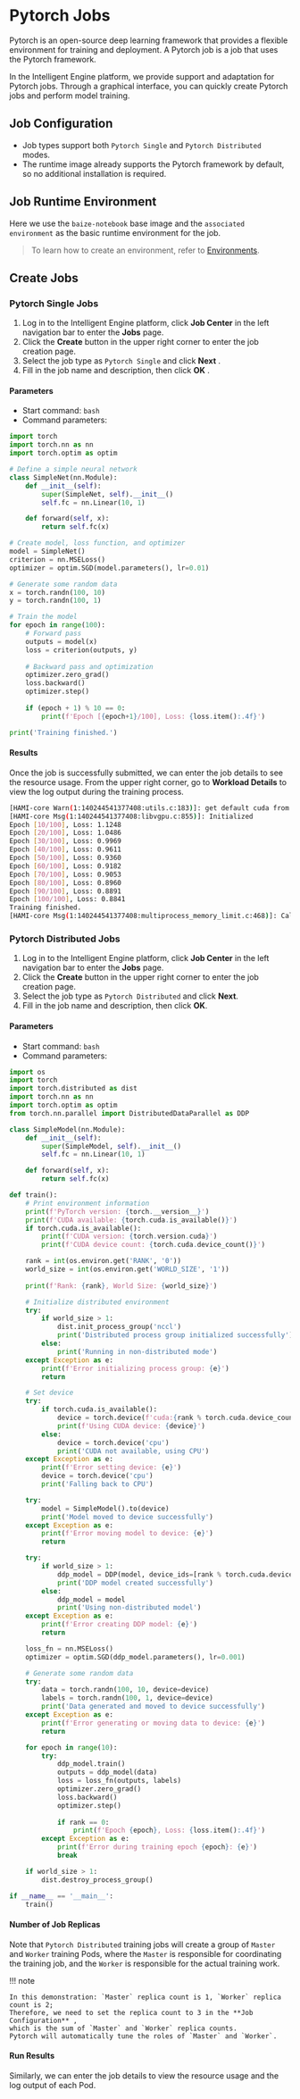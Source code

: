 # Pytorch Jobs

Pytorch is an open-source deep learning framework that provides a flexible environment for training and deployment.
A Pytorch job is a job that uses the Pytorch framework.

In the Intelligent Engine platform, we provide support and adaptation for Pytorch jobs. Through a graphical interface, you can quickly create Pytorch jobs and perform model training.

## Job Configuration

- Job types support both `Pytorch Single` and `Pytorch Distributed` modes.
- The runtime image already supports the Pytorch framework by default, so no additional installation is required.

## Job Runtime Environment

Here we use the `baize-notebook` base image and the `associated environment` as the basic runtime environment for the job.

> To learn how to create an environment, refer to [Environments](../dataset/environments.md).

## Create Jobs

### Pytorch Single Jobs

<!-- add screenshot later -->

1. Log in to the Intelligent Engine platform, click **Job Center** in the left navigation bar to enter the **Jobs** page.
2. Click the **Create** button in the upper right corner to enter the job creation page.
3. Select the job type as `Pytorch Single` and click **Next** .
4. Fill in the job name and description, then click **OK** .

#### Parameters

- Start command: `bash`
- Command parameters:

```python
import torch
import torch.nn as nn
import torch.optim as optim

# Define a simple neural network
class SimpleNet(nn.Module):
    def __init__(self):
        super(SimpleNet, self).__init__()
        self.fc = nn.Linear(10, 1)

    def forward(self, x):
        return self.fc(x)

# Create model, loss function, and optimizer
model = SimpleNet()
criterion = nn.MSELoss()
optimizer = optim.SGD(model.parameters(), lr=0.01)

# Generate some random data
x = torch.randn(100, 10)
y = torch.randn(100, 1)

# Train the model
for epoch in range(100):
    # Forward pass
    outputs = model(x)
    loss = criterion(outputs, y)
    
    # Backward pass and optimization
    optimizer.zero_grad()
    loss.backward()
    optimizer.step()
    
    if (epoch + 1) % 10 == 0:
        print(f'Epoch [{epoch+1}/100], Loss: {loss.item():.4f}')

print('Training finished.')
```

#### Results

Once the job is successfully submitted, we can enter the job details to see the resource usage. From the upper right corner, go to **Workload Details** to view the log output during the training process.

```bash
[HAMI-core Warn(1:140244541377408:utils.c:183)]: get default cuda from (null)
[HAMI-core Msg(1:140244541377408:libvgpu.c:855)]: Initialized
Epoch [10/100], Loss: 1.1248
Epoch [20/100], Loss: 1.0486
Epoch [30/100], Loss: 0.9969
Epoch [40/100], Loss: 0.9611
Epoch [50/100], Loss: 0.9360
Epoch [60/100], Loss: 0.9182
Epoch [70/100], Loss: 0.9053
Epoch [80/100], Loss: 0.8960
Epoch [90/100], Loss: 0.8891
Epoch [100/100], Loss: 0.8841
Training finished.
[HAMI-core Msg(1:140244541377408:multiprocess_memory_limit.c:468)]: Calling exit handler 1
```

### Pytorch Distributed Jobs

1. Log in to the Intelligent Engine platform, click **Job Center** in the left navigation bar to enter the **Jobs** page.
2. Click the **Create** button in the upper right corner to enter the job creation page.
3. Select the job type as `Pytorch Distributed` and click **Next**.
4. Fill in the job name and description, then click **OK**.

#### Parameters

- Start command: `bash`
- Command parameters:

```python
import os
import torch
import torch.distributed as dist
import torch.nn as nn
import torch.optim as optim
from torch.nn.parallel import DistributedDataParallel as DDP

class SimpleModel(nn.Module):
    def __init__(self):
        super(SimpleModel, self).__init__()
        self.fc = nn.Linear(10, 1)

    def forward(self, x):
        return self.fc(x)

def train():
    # Print environment information
    print(f'PyTorch version: {torch.__version__}')
    print(f'CUDA available: {torch.cuda.is_available()}')
    if torch.cuda.is_available():
        print(f'CUDA version: {torch.version.cuda}')
        print(f'CUDA device count: {torch.cuda.device_count()}')

    rank = int(os.environ.get('RANK', '0'))
    world_size = int(os.environ.get('WORLD_SIZE', '1'))
    
    print(f'Rank: {rank}, World Size: {world_size}')

    # Initialize distributed environment
    try:
        if world_size > 1:
            dist.init_process_group('nccl')
            print('Distributed process group initialized successfully')
        else:
            print('Running in non-distributed mode')
    except Exception as e:
        print(f'Error initializing process group: {e}')
        return

    # Set device
    try:
        if torch.cuda.is_available():
            device = torch.device(f'cuda:{rank % torch.cuda.device_count()}')
            print(f'Using CUDA device: {device}')
        else:
            device = torch.device('cpu')
            print('CUDA not available, using CPU')
    except Exception as e:
        print(f'Error setting device: {e}')
        device = torch.device('cpu')
        print('Falling back to CPU')

    try:
        model = SimpleModel().to(device)
        print('Model moved to device successfully')
    except Exception as e:
        print(f'Error moving model to device: {e}')
        return

    try:
        if world_size > 1:
            ddp_model = DDP(model, device_ids=[rank % torch.cuda.device_count()] if torch.cuda.is_available() else None)
            print('DDP model created successfully')
        else:
            ddp_model = model
            print('Using non-distributed model')
    except Exception as e:
        print(f'Error creating DDP model: {e}')
        return

    loss_fn = nn.MSELoss()
    optimizer = optim.SGD(ddp_model.parameters(), lr=0.001)

    # Generate some random data
    try:
        data = torch.randn(100, 10, device=device)
        labels = torch.randn(100, 1, device=device)
        print('Data generated and moved to device successfully')
    except Exception as e:
        print(f'Error generating or moving data to device: {e}')
        return

    for epoch in range(10):
        try:
            ddp_model.train()
            outputs = ddp_model(data)
            loss = loss_fn(outputs, labels)
            optimizer.zero_grad()
            loss.backward()
            optimizer.step()
            
            if rank == 0:
                print(f'Epoch {epoch}, Loss: {loss.item():.4f}')
        except Exception as e:
            print(f'Error during training epoch {epoch}: {e}')
            break

    if world_size > 1:
        dist.destroy_process_group()

if __name__ == '__main__':
    train()
```

#### Number of Job Replicas

Note that `Pytorch Distributed` training jobs will create a group of `Master` and `Worker` training Pods,
where the `Master` is responsible for coordinating the training job, and the `Worker` is responsible for the actual training work.

!!! note

    In this demonstration: `Master` replica count is 1, `Worker` replica count is 2;
    Therefore, we need to set the replica count to 3 in the **Job Configuration** ,
    which is the sum of `Master` and `Worker` replica counts.
    Pytorch will automatically tune the roles of `Master` and `Worker`.

#### Run Results

Similarly, we can enter the job details to view the resource usage and the log output of each Pod.
